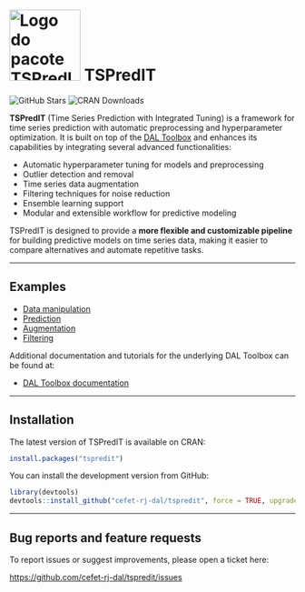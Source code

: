
<!-- README.md is generated from README.Rmd. Please edit that file -->

# <img src='https://raw.githubusercontent.com/cefet-rj-dal/tspredit/master/inst/logo.png' alt='Logo do pacote TSPredIT' align='centre' height='125' width='125'/> TSPredIT

<!-- badges: start -->

![GitHub
Stars](https://img.shields.io/github/stars/cefet-rj-dal/tspredit?logo=Github)
![CRAN Downloads](https://cranlogs.r-pkg.org/badges/tspredit)
<!-- badges: end -->

**TSPredIT** (Time Series Prediction with Integrated Tuning) is a
framework for time series prediction with automatic preprocessing and
hyperparameter optimization. It is built on top of the [DAL
Toolbox](https://github.com/cefet-rj-dal/daltoolbox) and enhances its
capabilities by integrating several advanced functionalities:

- Automatic hyperparameter tuning for models and preprocessing
- Outlier detection and removal
- Time series data augmentation
- Filtering techniques for noise reduction
- Ensemble learning support
- Modular and extensible workflow for predictive modeling

TSPredIT is designed to provide a **more flexible and customizable
pipeline** for building predictive models on time series data, making it
easier to compare alternatives and automate repetitive tasks.

------------------------------------------------------------------------

## Examples

- [Data
  manipulation](https://github.com/cefet-rj-dal/tspredit/tree/main/examples/data)
- [Prediction](https://github.com/cefet-rj-dal/tspredit/tree/main/examples/prediction)
- [Augmentation](https://github.com/cefet-rj-dal/tspredit/tree/main/examples/augment)
- [Filtering](https://github.com/cefet-rj-dal/tspredit/tree/main/examples/filter)

Additional documentation and tutorials for the underlying DAL Toolbox
can be found at:

- [DAL Toolbox
  documentation](https://cefet-rj-dal.github.io/daltoolbox/)

------------------------------------------------------------------------

## Installation

The latest version of TSPredIT is available on CRAN:

``` r
install.packages("tspredit")
```

You can install the development version from GitHub:

``` r
library(devtools)
devtools::install_github("cefet-rj-dal/tspredit", force = TRUE, upgrade = "never")
```

------------------------------------------------------------------------

## Bug reports and feature requests

To report issues or suggest improvements, please open a ticket here:

<https://github.com/cefet-rj-dal/tspredit/issues>
